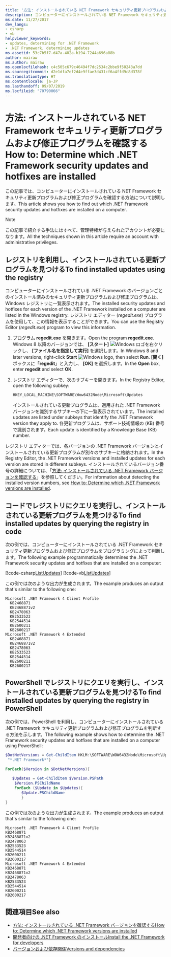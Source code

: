```yaml
---
title: '方法: インストールされている NET Framework セキュリティ更新プログラムおよび修正プログラムを確認する'
description: コンピューターにインストールされている NET Framework セキュリティ更新プログラムおよび修正プログラムを確認する方法について説明します。
ms.date: 11/27/2017
dev_langs:
- csharp
- vb
helpviewer_keywords:
- updates, determining for .NET Framework
- .NET Framework, determining updates
ms.assetid: 53c7b5f7-d47a-402a-b194-7244a696a88b
author: mairaw
ms.author: mairaw
ms.openlocfilehash: c4c505c679c46494f7dc2534c2bbe9f50243a7dd
ms.sourcegitcommit: d2e1dfa7ef2d4e9ffae3d431cf6a4ffd9c8d378f
ms.translationtype: HT
ms.contentlocale: ja-JP
ms.lasthandoff: 09/07/2019
ms.locfileid: "70790066"
---
```

# <a name="how-to-determine-which-net-framework-security-updates-and-hotfixes-are-installed"></a><span data-ttu-id="8c5ae-103">方法: インストールされている NET Framework セキュリティ更新プログラムおよび修正プログラムを確認する</span><span class="sxs-lookup"><span data-stu-id="8c5ae-103">How to: Determine which .NET Framework security updates and hotfixes are installed</span></span>

<span data-ttu-id="8c5ae-104">この記事では、コンピューターにインストールされている NET Framework セキュリティ更新プログラムおよび修正プログラムを確認する方法について説明します。</span><span class="sxs-lookup"><span data-stu-id="8c5ae-104">This article shows you how to find out which .NET Framework security updates and hotfixes are installed on a computer.</span></span>

> [!NOTE]
> <span data-ttu-id="8c5ae-105">この記事で紹介する手法にはすべて、管理特権が与えられたアカウントが必要になります。</span><span class="sxs-lookup"><span data-stu-id="8c5ae-105">All the techniques shown in this article require an account with administrative privileges.</span></span>

## <a name="to-find-installed-updates-using-the-registry"></a><span data-ttu-id="8c5ae-106">レジストリを利用し、インストールされている更新プログラムを見つける</span><span class="sxs-lookup"><span data-stu-id="8c5ae-106">To find installed updates using the registry</span></span>

<span data-ttu-id="8c5ae-107">コンピューターにインストールされている .NET Framework のバージョンごとのインストール済みのセキュリティ更新プログラムおよび修正プログラムは、Windows レジストリに一覧表示されます。</span><span class="sxs-lookup"><span data-stu-id="8c5ae-107">The installed security updates and hotfixes for each version of the .NET Framework installed on a computer are listed in the Windows registry.</span></span> <span data-ttu-id="8c5ae-108">レジストリ エディター (*regedit.exe*) プログラムを使用して、この情報を表示することができます。</span><span class="sxs-lookup"><span data-stu-id="8c5ae-108">You can use the Registry Editor (*regedit.exe*) program to view this information.</span></span>

1. <span data-ttu-id="8c5ae-109">プログラム **regedit.exe** を開きます。</span><span class="sxs-lookup"><span data-stu-id="8c5ae-109">Open the program **regedit.exe**.</span></span> <span data-ttu-id="8c5ae-110">Windows 8 以降のバージョンでは、 **[スタート]** ![Windows ロゴ](../get-started/media/windowskeyboardlogo.png "Windowskeyboardlogo")を右クリックし、 **[ファイル名を指定して実行]** を選択します。</span><span class="sxs-lookup"><span data-stu-id="8c5ae-110">In Windows 8 and later versions, right-click **Start** ![Windows logo](../get-started/media/windowskeyboardlogo.png "Windowskeyboardlogo"), then select **Run**.</span></span> <span data-ttu-id="8c5ae-111">**[開く]** ボックスに「**regedit**」と入力し、 **[OK]** を選択します。</span><span class="sxs-lookup"><span data-stu-id="8c5ae-111">In the **Open** box, enter **regedit** and select **OK**.</span></span>

2. <span data-ttu-id="8c5ae-112">レジストリ エディターで、次のサブキーを開きます。</span><span class="sxs-lookup"><span data-stu-id="8c5ae-112">In the Registry Editor, open the following subkey:</span></span>

     `HKEY_LOCAL_MACHINE\SOFTWARE\Wow6432Node\Microsoft\Updates`

     <span data-ttu-id="8c5ae-113">インストールされている更新プログラムは、適用された .NET Framework バージョンを識別するサブキーの下に一覧表示されています。</span><span class="sxs-lookup"><span data-stu-id="8c5ae-113">The installed updates are listed under subkeys that identify the .NET Framework version they apply to.</span></span> <span data-ttu-id="8c5ae-114">各更新プログラムは、サポート技術情報の (KB) 番号で識別されます。</span><span class="sxs-lookup"><span data-stu-id="8c5ae-114">Each update is identified by a Knowledge Base (KB) number.</span></span>

<span data-ttu-id="8c5ae-115">レジストリ エディターでは、各バージョンの .NET Framework バージョンとインストールされている更新プログラムが別々のサブキーに格納されます。</span><span class="sxs-lookup"><span data-stu-id="8c5ae-115">In the Registry Editor, the .NET Framework versions and installed updates for each version are stored in different subkeys.</span></span> <span data-ttu-id="8c5ae-116">インストールされているバージョン番号の詳細については、「[方法: インストールされている .NET Framework バージョンを確認する](how-to-determine-which-versions-are-installed.md)」を参照してください。</span><span class="sxs-lookup"><span data-stu-id="8c5ae-116">For information about detecting the installed version numbers, see [How to: Determine which .NET Framework versions are installed](how-to-determine-which-versions-are-installed.md).</span></span>

## <a name="to-find-installed-updates-by-querying-the-registry-in-code"></a><span data-ttu-id="8c5ae-117">コードでレジストリにクエリを実行し、インストールされている更新プログラムを見つける</span><span class="sxs-lookup"><span data-stu-id="8c5ae-117">To find installed updates by querying the registry in code</span></span>

<span data-ttu-id="8c5ae-118">次の例では、コンピューターにインストールされている .NET Framework セキュリティ更新プログラムおよび修正プログラムをプログラミングによって判断します。</span><span class="sxs-lookup"><span data-stu-id="8c5ae-118">The following example programmatically determines the .NET Framework security updates and hotfixes that are installed on a computer:</span></span>

[!code-csharp[ListUpdates](../../../samples/snippets/csharp/VS_Snippets_CLR/listupdates/cs/program.cs)]
[!code-vb[ListUpdates](../../../samples/snippets/visualbasic/VS_Snippets_CLR/listupdates/vb/program.vb)]

<span data-ttu-id="8c5ae-119">この例では次のような出力が生成されます。</span><span class="sxs-lookup"><span data-stu-id="8c5ae-119">The example produces an output that's similar to the following one:</span></span>

```console
Microsoft .NET Framework 4 Client Profile
  KB2468871
  KB2468871v2
  KB2478063
  KB2533523
  KB2544514
  KB2600211
  KB2600217
Microsoft .NET Framework 4 Extended
  KB2468871
  KB2468871v2
  KB2478063
  KB2533523
  KB2544514
  KB2600211
  KB2600217
```

## <a name="to-find-installed-updates-by-querying-the-registry-in-powershell"></a><span data-ttu-id="8c5ae-120">PowerShell でレジストリにクエリを実行し、インストールされている更新プログラムを見つける</span><span class="sxs-lookup"><span data-stu-id="8c5ae-120">To find installed updates by querying the registry in PowerShell</span></span>

<span data-ttu-id="8c5ae-121">次の例では、PowerShell を利用し、コンピューターにインストールされている .NET Framework セキュリティ更新プログラムおよび修正プログラムを判断する方法を示します。</span><span class="sxs-lookup"><span data-stu-id="8c5ae-121">The following example shows how to determine the .NET Framework security updates and hotfixes that are installed on a computer using PowerShell:</span></span>

```powershell
$DotNetVersions = Get-ChildItem HKLM:\SOFTWARE\WOW6432Node\Microsoft\Updates | Where-Object {$_.name -like
 "*.NET Framework*"}

ForEach($Version in $DotNetVersions){
    
   $Updates = Get-ChildItem $Version.PSPath
    $Version.PSChildName
    ForEach ($Update in $Updates){
       $Update.PSChildName
       }
}
```

<span data-ttu-id="8c5ae-122">この例では次のような出力が生成されます。</span><span class="sxs-lookup"><span data-stu-id="8c5ae-122">The example produces an output that's similar to the following one:</span></span>

```console
Microsoft .NET Framework 4 Client Profile
KB2468871
KB2468871v2
KB2478063
KB2533523
KB2544514
KB2600211
KB2600217
Microsoft .NET Framework 4 Extended
KB2468871
KB2468871v2
KB2478063
KB2533523
KB2544514
KB2600211
KB2600217
```

## <a name="see-also"></a><span data-ttu-id="8c5ae-123">関連項目</span><span class="sxs-lookup"><span data-stu-id="8c5ae-123">See also</span></span>

- [<span data-ttu-id="8c5ae-124">方法: インストールされている .NET Framework バージョンを確認する</span><span class="sxs-lookup"><span data-stu-id="8c5ae-124">How to: Determine which .NET Framework versions are installed</span></span>](how-to-determine-which-versions-are-installed.md)
- [<span data-ttu-id="8c5ae-125">開発者向けの .NET Framework のインストール</span><span class="sxs-lookup"><span data-stu-id="8c5ae-125">Install the .NET Framework for developers</span></span>](../install/guide-for-developers.md)
- [<span data-ttu-id="8c5ae-126">バージョンおよび依存関係</span><span class="sxs-lookup"><span data-stu-id="8c5ae-126">Versions and dependencies</span></span>](versions-and-dependencies.md)
